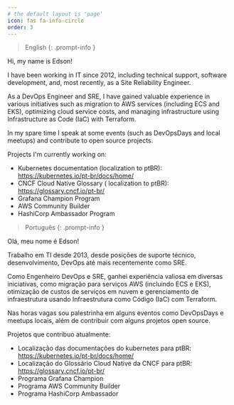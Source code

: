 ```yaml
---
# the default layout is 'page'
icon: fas fa-info-circle
order: 3
---
```


> English
{: .prompt-info }

Hi, my name is Edson!

I have been working in IT since 2012, including technical support, software development, and, most recently, as a Site Reliability Engineer.

As a DevOps Engineer and SRE, I have gained valuable experience in various initiatives such as migration to AWS services (including ECS and EKS), optimizing cloud service costs, and managing infrastructure using Infrastructure as Code (IaC) with Terraform.

In my spare time I speak at some events (such as DevOpsDays and local meetups) and contribute to open source projects.

Projects I'm currently working on:
* Kubernetes documentation (localization to ptBR): <https://kubernetes.io/pt-br/docs/home/>
* CNCF Cloud Native Glossary ( localization to ptBR): <https://glossary.cncf.io/pt-br/>
* Grafana Champion Program
* AWS Community Builder
* HashiCorp Ambassador Program


> Português
{: .prompt-info }

Olá, meu nome é Edson!

Trabalho em TI desde 2013, desde posições de suporte técnico, desenvolvimento, DevOps até mais recentemente como SRE.

Como Engenheiro DevOps e SRE, ganhei experiência valiosa em diversas iniciativas, como migração para serviços AWS (incluindo ECS e EKS), otimização de custos de serviços em nuvem e gerenciamento de infraestrutura usando Infraestrutura como Código (IaC) com Terraform.

Nas horas vagas sou palestrinha em alguns eventos como DevOpsDays e meetups locais, além de contribuir com alguns projetos open source.

Projetos que contribuo atualmente:
* Localização das documentações do kubernetes para ptBR: <https://kubernetes.io/pt-br/docs/home/>
* Localização do Glossário Cloud Native da CNCF para ptBR: <https://glossary.cncf.io/pt-br/>
* Programa Grafana Champion
* Programa AWS Community Builder
* Programa HashiCorp Ambassador
